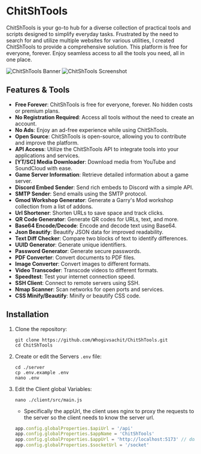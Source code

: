 # ChitShTools

ChitShTools is your go-to hub for a diverse collection of practical tools and scripts designed to simplify everyday tasks. Frustrated by the need to search for and utilize multiple websites for various utilities, I created ChitShTools to provide a comprehensive solution. This platform is free for everyone, forever. Enjoy seamless access to all the tools you need, all in one place.

![ChitShTools Banner](https://cdn.chit.sh/1RQRsUi4JYtBTPCySWMq40uR.png)
![ChitShTools Screenshot](https://cdn.chit.sh/U8WQcSe8Gayewtod1BuhQ5ta.png)

## Features & Tools

- **Free Forever**: ChitShTools is free for everyone, forever. No hidden costs or premium plans.
- **No Registration Required**: Access all tools without the need to create an account.
- **No Ads**: Enjoy an ad-free experience while using ChitShTools.
- **Open Source**: ChitShTools is open-source, allowing you to contribute and improve the platform.
- **API Access**: Utilize the ChitShTools API to integrate tools into your applications and services.
- **[YT/SC] Media Downloader**: Download media from YouTube and SoundCloud with ease.
- **Game Server Information**: Retrieve detailed information about a game server.
- **Discord Embed Sender**: Send rich embeds to Discord with a simple API.
- **SMTP Sender**: Send emails using the SMTP protocol.
- **Gmod Workshop Generator**: Generate a Garry's Mod workshop collection from a list of addons.
- **Url Shortener**: Shorten URLs to save space and track clicks.
- **QR Code Generator**: Generate QR codes for URLs, text, and more.
- **Base64 Encode/Decode**: Encode and decode text using Base64.
- **Json Beautify**: Beautify JSON data for improved readability.
- **Text Diff Checker**: Compare two blocks of text to identify differences.
- **UUID Generator**: Generate unique identifiers.
- **Password Generator**: Generate secure passwords.
- **PDF Converter**: Convert documents to PDF files.
- **Image Converter**: Convert images to different formats.
- **Video Transcoder**: Transcode videos to different formats.
- **Speedtest**: Test your internet connection speed.
- **SSH Client**: Connect to remote servers using SSH.
- **Nmap Scanner**: Scan networks for open ports and services.
- **CSS Minify/Beautify**: Minify or beautify CSS code.

## Installation

1. Clone the repository:
   ```
   git clone https://github.com/Whogivsachit/ChitShTools.git
   cd ChitShTools
   ```

2. Create or edit the Servers `.env` file:
   ```
   cd ./server
   cp .env.example .env
   nano .env
   ```
3. Edit the Client global Variables:
    ```
    nano ./client/src/main.js
    ```
    - Specifically the appUrl, the client uses nginx to proxy the requests to the server so the client needs to know the server url.

    ```javascript
    app.config.globalProperties.$apiUrl = '/api'
    app.config.globalProperties.$appName = 'ChitShTools'
    app.config.globalProperties.$appUrl = 'http://localhost:5173' // domain or ip
    app.config.globalProperties.$socketUrl = '/socket'
    ```
